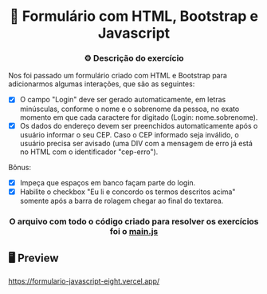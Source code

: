 <h1 align="center">📃 Formulário com HTML, Bootstrap e Javascript</h1>

<h3 align="center">⚙ Descrição do exercício</h3>

Nos foi passado um formulário criado com HTML e Bootstrap para adicionarmos algumas interações, que são as seguintes:

- [x] O campo "Login" deve ser gerado automaticamente, em letras minúsculas, conforme o nome e o sobrenome da pessoa, no exato momento em que cada caractere for digitado (Login: nome.sobrenome).
- [x] Os dados do endereço devem ser preenchidos automaticamente após o usuário informar o seu CEP. Caso o CEP informado seja inválido, o usuário precisa ser avisado (uma DIV com a mensagem de erro já está no HTML com o identificador "cep-erro").

Bônus:
* [x] Impeça que espaços em banco façam parte do login.
* [x] Habilite o checkbox "Eu li e concordo os termos descritos acima" somente após a barra de rolagem chegar ao final do textarea.

<h3 align="center">O arquivo com todo o código criado para resolver os exercícios foi o <a href="https://github.com/fabianojunior139/Formulario-javascript/blob/main/main.js">main.js<a></h3>

## 🖥 Preview
https://formulario-javascript-eight.vercel.app/
